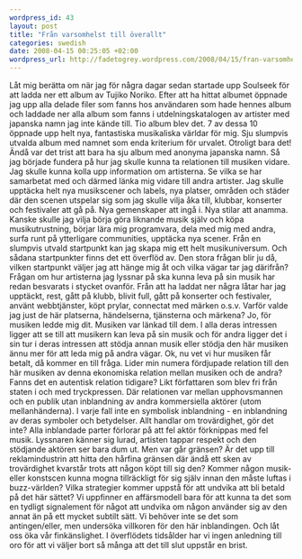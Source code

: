 ```yaml
--- 
wordpress_id: 43 
layout: post
title: "Från varsomhelst till överallt" 
categories: swedish 
date: 2008-04-15 00:25:05 +02:00 
wordpress_url: http://fadetogrey.wordpress.com/2008/04/15/fran-varsomhelst-till-overallt/ 
---
```


Låt mig berätta om när jag för några dagar sedan startade upp Soulseek för att ladda ner ett album av Tujiko Noriko. Efter att ha hittat albumet öppnade jag upp alla delade filer som fanns hos användaren som hade hennes album och laddade ner alla album som fanns i utdelningskatalogen av artister med japanska namn jag inte kände till. Tio album blev det. 7 av dessa 10 öppnade upp helt nya, fantastiska musikaliska världar för mig. Sju slumpvis utvalda album med namnet som enda kriterium för urvalet. Otroligt bara det! Ändå var det trist att bara ha sju album med anonyma japanska namn. Så jag började fundera på hur jag skulle kunna ta relationen till musiken vidare. Jag skulle kunna kolla upp information om artisterna. Se vilka se har samarbetat med och därmed länka mig vidare till andra artister. Jag skulle upptäcka helt nya musikscener och labels, nya platser, områden och städer där den scenen utspelar sig som jag skulle vilja åka till, klubbar, konserter och festivaler att gå på. Nya gemenskaper att ingå i. Nya stilar att anamma. Kanske skulle jag vilja börja göra liknande musik själv och köpa musikutrustning, börjar lära mig programvara, dela med mig med andra, surfa runt på ytterligare communities, upptäcka nya scener. Från en slumpvis utvald startpunkt kan jag skapa mig ett helt musikuniversum. Och sådana startpunkter finns det ett överflöd av. Den stora frågan blir ju då, vilken startpunkt väljer jag att hänge mig åt och vilka vägar tar jag därifrån? Frågan om hur artisterna jag lyssnar på ska kunna leva på sin musik har redan besvarats i stycket ovanför. Från att ha laddat ner några låtar har jag upptäckt, rest, gått på klubb, blivit full, gått på konserter och festivaler, använt webbtjänster, köpt prylar, connectat med märken o.s.v. Varför valde jag just de här platserna, händelserna, tjänsterna och märkena? Jo, för musiken ledde mig dit. Musiken var länkad till dem. I alla deras intressen ligger att se till att musikern kan leva på sin musik och för andra ligger det i sin tur i deras intressen att stödja annan musik eller stödja den här musiken ännu mer för att leda mig på andra vägar. Ok, nu vet vi hur musiken får betalt, då kommer en till fråga. Lider min numera fördjupade relation till den här musiken av denna ekonomiska relation mellan musiken och de andra? Fanns det en autentisk relation tidigare? Likt författaren som blev fri från staten i och med tryckpressen. Där relationen var mellan upphovsmannen och en publik utan inblandning av andra kommersiella aktörer (utom mellanhänderna). I varje fall inte en symbolisk inblandning - en inblandning av deras symboler och betydelser. Allt handlar om trovärdighet, gör det inte? Alla inblandade parter förlorar på att fel aktör förknippas med fel musik. Lyssnaren känner sig lurad, artisten tappar respekt och den stödjande aktören ser bara dum ut. Men var går gränsen? Är det upp till reklamindustrin att hitta den hårfina gränsen där ändå ett sken av trovärdighet kvarstår trots att någon köpt till sig den? Kommer någon musik- eller konstscen kunna mogna tillräckligt för sig själv innan den måste luftas i buzz-världen? Vilka strategier kommer uppstå för att undvika att bli betald på det här sättet? Vi uppfinner en affärsmodell bara för att kunna ta det som en tydligt signalement för något att undvika om någon använder sig av den annat än på ett mycket subtilt sätt. Vi behöver inte se det som antingen/eller, men undersöka villkoren för den här inblandingen. Och låt oss öka vår finkänslighet. I överflödets tidsålder har vi ingen anledning till oro för att vi väljer bort så många att det till slut uppstår en brist. 
